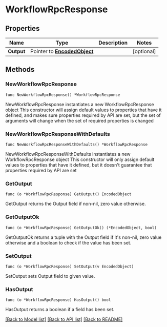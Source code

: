# WorkflowRpcResponse

## Properties

Name | Type | Description | Notes
------------ | ------------- | ------------- | -------------
**Output** | Pointer to [**EncodedObject**](EncodedObject.md) |  | [optional] 

## Methods

### NewWorkflowRpcResponse

`func NewWorkflowRpcResponse() *WorkflowRpcResponse`

NewWorkflowRpcResponse instantiates a new WorkflowRpcResponse object
This constructor will assign default values to properties that have it defined,
and makes sure properties required by API are set, but the set of arguments
will change when the set of required properties is changed

### NewWorkflowRpcResponseWithDefaults

`func NewWorkflowRpcResponseWithDefaults() *WorkflowRpcResponse`

NewWorkflowRpcResponseWithDefaults instantiates a new WorkflowRpcResponse object
This constructor will only assign default values to properties that have it defined,
but it doesn't guarantee that properties required by API are set

### GetOutput

`func (o *WorkflowRpcResponse) GetOutput() EncodedObject`

GetOutput returns the Output field if non-nil, zero value otherwise.

### GetOutputOk

`func (o *WorkflowRpcResponse) GetOutputOk() (*EncodedObject, bool)`

GetOutputOk returns a tuple with the Output field if it's non-nil, zero value otherwise
and a boolean to check if the value has been set.

### SetOutput

`func (o *WorkflowRpcResponse) SetOutput(v EncodedObject)`

SetOutput sets Output field to given value.

### HasOutput

`func (o *WorkflowRpcResponse) HasOutput() bool`

HasOutput returns a boolean if a field has been set.


[[Back to Model list]](../README.md#documentation-for-models) [[Back to API list]](../README.md#documentation-for-api-endpoints) [[Back to README]](../README.md)


